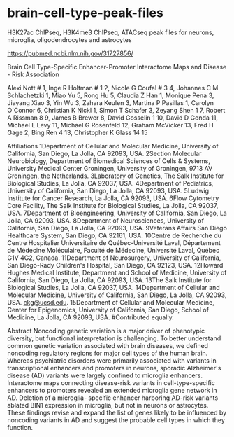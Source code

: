 # brain-cell-type-peak-files
H3K27ac ChIPseq, H3K4me3 ChIPseq, ATACseq peak files for neurons, microglia, oligodendrocytes and astrocytes

https://pubmed.ncbi.nlm.nih.gov/31727856/

Brain Cell Type-Specific Enhancer-Promoter Interactome Maps and Disease - Risk Association

Alexi Nott # 1, Inge R Holtman # 1 2, Nicole G Coufal # 3 4, Johannes C M Schlachetzki 1, Miao Yu 5, Rong Hu 5, Claudia Z Han 1, Monique Pena 3, Jiayang Xiao 3, Yin Wu 3, Zahara Keulen 3, Martina P Pasillas 1, Carolyn O'Connor 6, Christian K Nickl 1, Simon T Schafer 3, Zeyang Shen 1 7, Robert A Rissman 8 9, James B Brewer 8, David Gosselin 1 10, David D Gonda 11, Michael L Levy 11, Michael G Rosenfeld 12, Graham McVicker 13, Fred H Gage 2, Bing Ren 4 13, Christopher K Glass 14 15

Affiliations
1Department of Cellular and Molecular Medicine, University of California, San Diego, La Jolla, CA 92093, USA.
2Section Molecular Neurobiology, Department of Biomedical Sciences of Cells & Systems, University Medical Center Groningen, University of Groningen, 9713 AV Groningen, the Netherlands.
3Laboratory of Genetics, The Salk Institute for Biological Studies, La Jolla, CA 92037, USA.
4Department of Pediatrics, University of California, San Diego, La Jolla, CA 92093, USA.
5Ludwig Institute for Cancer Research, La Jolla, CA 92093, USA.
6Flow Cytometry Core Facility, The Salk Institute for Biological Studies, La Jolla, CA 92037, USA.
7Department of Bioengineering, University of California, San Diego, La Jolla, CA 92093, USA.
8Department of Neurosciences, University of California, San Diego, La Jolla, CA 92093, USA.
9Veterans Affairs San Diego Healthcare System, San Diego, CA 92161, USA.
10Centre de Recherche du Centre Hospitalier Universitaire de Québec-Université Laval, Département de Médecine Moléculaire, Faculté de Médecine, Université Laval, Québec G1V 4G2, Canada.
11Department of Neurosurgery, University of California, San Diego-Rady Children's Hospital, San Diego, CA 92123, USA.
12Howard Hughes Medical Institute, Department and School of Medicine, University of California, San Diego, La Jolla, CA 92093, USA.
13The Salk Institute for Biological Studies, La Jolla, CA 92037, USA.
14Department of Cellular and Molecular Medicine, University of California, San Diego, La Jolla, CA 92093, USA. ckg@ucsd.edu.
15Department of Cellular and Molecular Medicine, Center for Epigenomics, University of California, San Diego, School of Medicine, La Jolla, CA 92093, USA.
#Contributed equally.

Abstract
Noncoding genetic variation is a major driver of phenotypic diversity, but functional 
interpretation is challenging. To better understand common genetic variation 
associated with brain diseases, we defined noncoding regulatory regions for major cell 
types of the human brain. Whereas psychiatric disorders were primarily associated 
with variants in transcriptional enhancers and promoters in neurons, sporadic 
Alzheimer's disease (AD) variants were largely confined to microglia enhancers. 
Interactome maps connecting disease-risk variants in cell-type-specific enhancers to 
promoters revealed an extended microglia gene network in AD. Deletion of a microglia-
specific enhancer harboring AD-risk variants ablated BIN1 expression in microglia, but 
not in neurons or astrocytes. These findings revise and expand the list of genes likely 
to be influenced by noncoding variants in AD and suggest the probable cell types in 
which they function.
